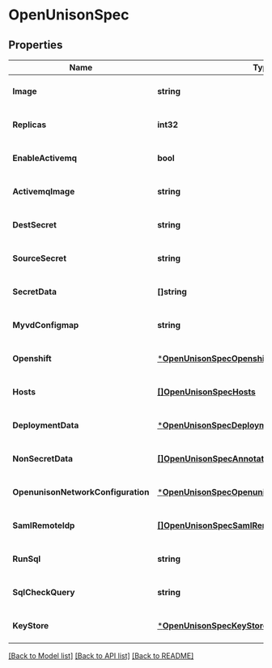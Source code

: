 # OpenUnisonSpec

## Properties
Name | Type | Description | Notes
------------ | ------------- | ------------- | -------------
**Image** | **string** |  | [optional] [default to null]
**Replicas** | **int32** |  | [optional] [default to null]
**EnableActivemq** | **bool** |  | [optional] [default to null]
**ActivemqImage** | **string** |  | [optional] [default to null]
**DestSecret** | **string** |  | [optional] [default to null]
**SourceSecret** | **string** |  | [optional] [default to null]
**SecretData** | **[]string** |  | [optional] [default to null]
**MyvdConfigmap** | **string** |  | [optional] [default to null]
**Openshift** | [***OpenUnisonSpecOpenshift**](OpenUnison_spec_openshift.md) |  | [optional] [default to null]
**Hosts** | [**[]OpenUnisonSpecHosts**](OpenUnison_spec_hosts.md) |  | [optional] [default to null]
**DeploymentData** | [***OpenUnisonSpecDeploymentData**](OpenUnison_spec_deployment_data.md) |  | [optional] [default to null]
**NonSecretData** | [**[]OpenUnisonSpecAnnotations**](OpenUnison_spec_annotations.md) |  | [optional] [default to null]
**OpenunisonNetworkConfiguration** | [***OpenUnisonSpecOpenunisonNetworkConfiguration**](OpenUnison_spec_openunison_network_configuration.md) |  | [optional] [default to null]
**SamlRemoteIdp** | [**[]OpenUnisonSpecSamlRemoteIdp**](OpenUnison_spec_saml_remote_idp.md) |  | [optional] [default to null]
**RunSql** | **string** |  | [optional] [default to null]
**SqlCheckQuery** | **string** |  | [optional] [default to null]
**KeyStore** | [***OpenUnisonSpecKeyStore**](OpenUnison_spec_key_store.md) |  | [optional] [default to null]

[[Back to Model list]](../README.md#documentation-for-models) [[Back to API list]](../README.md#documentation-for-api-endpoints) [[Back to README]](../README.md)

